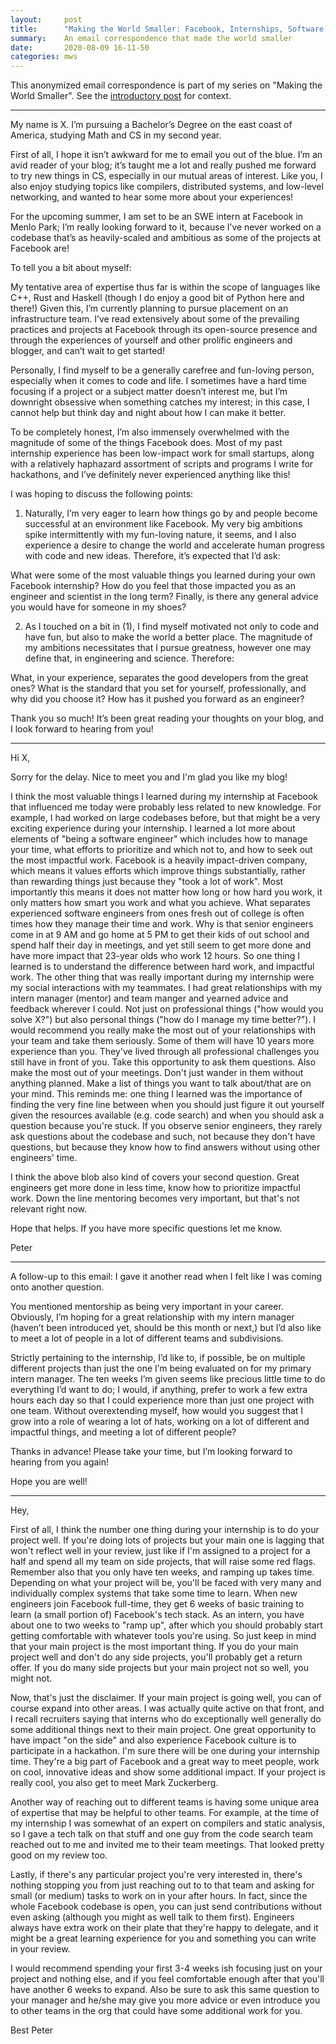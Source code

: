 ```yaml
---
layout:		post
title:		"Making the World Smaller: Facebook, Internships, Software Engineering"
summary:	An email correspondence that made the world smaller
date:		2020-08-09 16-11-50
categories:	mws
---
```


This anonymized email correspondence is part of my series on "Making the World Smaller". See the [introductory post](https://www.goldsborough.me/learning/2020/08/09/15-22-26-how_we_learn-_people,_trial_and_error/) for context.

<hr>

My name is X. I’m pursuing a Bachelor’s Degree on the east coast of America, studying Math and CS in my second year. 

First of all, I hope it isn’t awkward for me to email you out of the blue. I’m an avid reader of your blog; it’s taught me a lot and really pushed me forward to try new things in CS, especially in our mutual areas of interest. Like you, I also enjoy studying topics like compilers, distributed systems, and low-level networking, and wanted to hear some more about your experiences!

For the upcoming summer, I am set to be an SWE intern at Facebook in Menlo Park; I’m really looking forward to it, because I’ve never worked on a codebase that’s as heavily-scaled and ambitious as some of the projects at Facebook are!

To tell you a bit about myself:

My tentative area of expertise thus far is within the scope of languages like C++, Rust and Haskell (though I do enjoy a good bit of Python here and there!) Given this, I’m currently planning to pursue placement on an infrastructure team. I’ve read extensively about some of the prevailing practices and projects at Facebook through its open-source presence and through the experiences of yourself and other prolific engineers and blogger, and can’t wait to get started!

Personally, I find myself to be a generally carefree and fun-loving person, especially when it comes to code and life. I sometimes have a hard time focusing if a project or a subject matter doesn’t interest me, but I’m downright obsessive when something catches my interest; in this case, I cannot help but think day and night about how I can make it better.

To be completely honest, I’m also immensely overwhelmed with the magnitude of some of the things Facebook does. Most of my past internship experience has been low-impact work for small startups, along with a relatively haphazard assortment of scripts and programs I write for hackathons, and I’ve definitely never experienced anything like this!

I was hoping to discuss the following points:

1) Naturally, I’m very eager to learn how things go by and people become successful at an environment like Facebook. My very big ambitions spike intermittently with my fun-loving nature, it seems, and I also experience a desire to change the world and accelerate human progress with code and new ideas. Therefore, it’s expected that I’d ask:

What were some of the most valuable things you learned during your own Facebook internship? How do you feel that those impacted you as an engineer and scientist in the long term? Finally, is there any general advice you would have for someone in my shoes?

2) As I touched on a bit in (1), I find myself motivated not only to code and have fun, but also to make the world a better place. The magnitude of my ambitions necessitates that I pursue greatness, however one may define that, in engineering and science. Therefore:

What, in your experience, separates the good developers from the great ones? What is the standard that you set for yourself, professionally, and why did you choose it? How has it pushed you forward as an engineer?

Thank you so much! It’s been great reading your thoughts on your blog, and I look forward to hearing from you!

<hr>

Hi X,

Sorry for the delay. Nice to meet you and I'm glad you like my blog!

I think the most valuable things I learned during my internship at Facebook that influenced me today were probably less related to new knowledge. For example, I had worked on large codebases before, but that might be a very exciting experience during your internship. I learned a lot more about elements of "being a software engineer" which includes how to manage your time, what efforts to prioritize and which not to, and how to seek out the most impactful work. Facebook is a heavily impact-driven company, which means it values efforts which improve things substantially, rather than rewarding things just because they "took a lot of work". Most importantly this means it does not matter how long or how hard you work, it only matters how smart you work and what you achieve. What separates experienced software engineers from ones fresh out of college is often times how they manage their time and work. Why is that senior engineers come in at 9 AM and go home at 5 PM to get their kids of out school and spend half their day in meetings, and yet still seem to get more done and have more impact that 23-year olds who work 12 hours. So one thing I learned is to understand the difference between hard work, and impactful work. The other thing that was really important during my internship were my social interactions with my teammates. I had great relationships with my intern manager (mentor) and team manger and yearned advice and feedback wherever I could. Not just on professional things ("how would you solve X?") but also personal things ("how do I manage my time better?"). I would recommend you really make the most out of your relationships with your team and take them seriously. Some of them will have 10 years more experience than you. They've lived through all professional challenges you still have in front of you. Take this opportunity to ask them questions. Also make the most out of your meetings. Don't just wander in them without anything planned. Make a list of things you want to talk about/that are on your mind. This reminds me: one thing I learned was the importance of finding the very fine line between when you should just figure it out yourself given the resources available (e.g. code search) and when you should ask a question because you're stuck. If you observe senior engineers, they rarely ask questions about the codebase and such, not because they don't have questions, but because they know how to find answers without using other engineers' time.

I think the above blob also kind of covers your second question. Great engineers get more done in less time, know how to prioritize impactful work. Down the line mentoring becomes very important, but that's not relevant right now.

Hope that helps. If you have more specific questions let me know.

Peter

<hr>

A follow-up to this email: I gave it another read when I felt like I was coming onto another question.

You mentioned mentorship as being very important in your career. Obviously, I’m hoping for a great relationship with my intern manager (haven’t been introduced yet, should be this month or next,) but I’d also like to meet a lot of people in a lot of different teams and subdivisions.

Strictly pertaining to the internship, I’d like to, if possible, be on multiple different projects than just the one I’m being evaluated on for my primary intern manager. The ten weeks I’m given seems like precious little time to do everything I’d want to do; I would, if anything, prefer to work a few extra hours each day so that I could experience more than just one project with one team. Without overextending myself, how would you suggest that I grow into a role of wearing a lot of hats, working on a lot of different and impactful things, and meeting a lot of different people?

Thanks in advance! Please take your time, but I’m looking forward to hearing from you again!

Hope you are well!

<hr>

Hey,

First of all, I think the number one thing during your internship is to do your project well. If you're doing lots of projects but your main one is lagging that won't reflect well in your review, just like if I'm assigned to a project for a half and spend all my team on side projects, that will raise some red flags. Remember also that you only have ten weeks, and ramping up takes time. Depending on what your project will be, you'll be faced with very many and individually complex systems that take some time to learn. When new engineers join Facebook full-time, they get 6 weeks of basic training to learn (a small portion of) Facebook's tech stack. As an intern, you have about one to two weeks to "ramp up", after which you should probably start getting comfortable with whatever tools you're using. So just keep in mind that your main project is the most important thing. If you do your main project well and don't do any side projects, you'll probably get a return offer. If you do many side projects but your main project not so well, you might not.

Now, that's just the disclaimer. If your main project is going well, you can of course expand into other areas. I was actually quite active on that front, and I recall recruiters saying that interns who do exceptionally well generally do some additional things next to their main project. One great opportunity to have impact "on the side" and also experience Facebook culture is to participate in a hackathon. I'm sure there will be one during your internship time. They're a big part of Facebook and a great way to meet people, work on cool, innovative ideas and show some additional impact. If your project is really cool, you also get to meet Mark Zuckerberg.

Another way of reaching out to different teams is having some unique area of expertise that may be helpful to other teams. For example, at the time of my internship I was somewhat of an expert on compilers and static analysis, so I gave a tech talk on that stuff and one guy from the code search team reached out to me and invited me to their team meetings. That looked pretty good on my review too.

Lastly, if there's any particular project you're very interested in, there's nothing stopping you from just reaching out to to that team and asking for small (or medium) tasks to work on in your after hours. In fact, since the whole Facebook codebase is open, you can just send contributions without even asking (although you might as well talk to them first). Engineers always have extra work on their plate that they're happy to delegate, and it might be a great learning experience for you and something you can write in your review.

I would recommend spending your first 3-4 weeks ish focusing just on your project and nothing else, and if you feel comfortable enough after that you'll have another 6 weeks to expand. Also be sure to ask this same question to your manager and he/she may give you more advice or even introduce you to other teams in the org that could have some additional work for you.

Best
Peter